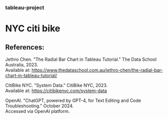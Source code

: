 ### tableau-project
# NYC citi bike
## References:
Jethro Chen. "The Radial Bar Chart in Tableau Tutorial." The Data School Australia, 2023.<br>
Available at: https://www.thedataschool.com.au/jethro-chen/the-radial-bar-chart-in-tableau-tutorial/

CitiBike NYC. "System Data." CitiBike NYC, 2023.<br>
Available at: https://citibikenyc.com/system-data

OpenAI. "ChatGPT, powered by GPT-4, for Text Editing and Code Troubleshooting." October 2024.<br>
Accessed via OpenAI platform.
